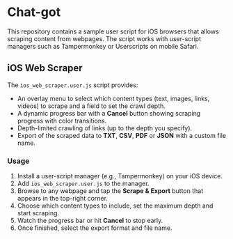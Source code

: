 # Chat-got

This repository contains a sample user script for iOS browsers that allows scraping
content from webpages. The script works with user-script managers such as
Tampermonkey or Userscripts on mobile Safari.

## iOS Web Scraper

The `ios_web_scraper.user.js` script provides:

- An overlay menu to select which content types (text, images, links, videos) to scrape and a field to set the crawl depth.
- A dynamic progress bar with a **Cancel** button showing scraping progress with color transitions.
- Depth-limited crawling of links (up to the depth you specify).
- Export of the scraped data to **TXT**, **CSV**, **PDF** or **JSON** with a custom file name.

### Usage
1. Install a user-script manager (e.g., Tampermonkey) on your iOS device.
2. Add `ios_web_scraper.user.js` to the manager.
3. Browse to any webpage and tap the **Scrape & Export** button that appears in the top-right corner.
4. Choose which content types to include, set the maximum depth and start scraping.
5. Watch the progress bar or hit **Cancel** to stop early.
6. Once finished, select the export format and file name.

